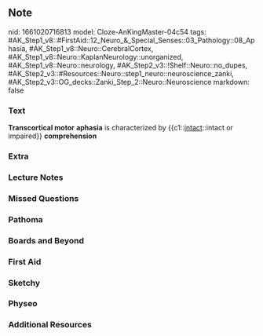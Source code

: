 ## Note
nid: 1661020716813
model: Cloze-AnKingMaster-04c54
tags: #AK_Step1_v8::#FirstAid::12_Neuro_&_Special_Senses::03_Pathology::08_Aphasia, #AK_Step1_v8::Neuro::CerebralCortex, #AK_Step1_v8::Neuro::KaplanNeurology::unorganized, #AK_Step1_v8::Neuro::neurology, #AK_Step2_v3::!Shelf::Neuro::no_dupes, #AK_Step2_v3::#Resources::Neuro::step1_neuro::neuroscience_zanki, #AK_Step2_v3::OG_decks::Zanki_Step_2::Neuro::Neuroscience
markdown: false

### Text
<div>
  <div>
    <div>
      <b>Transcortical motor</b> <b>aphasia</b> is characterized by
      {{c1::<u>intact</u>::intact or impaired}}
      <b>comprehension</b>
    </div>
  </div>
</div>

### Extra


### Lecture Notes


### Missed Questions


### Pathoma


### Boards and Beyond


### First Aid


### Sketchy


### Physeo


### Additional Resources

